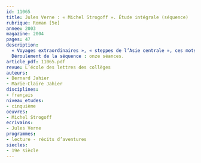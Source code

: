 ```yaml
---
id: 11065
title: Jules Verne : « Michel Strogoff ». Étude intégrale (séquence)
rubrique: Roman [5e]
annee: 2003
magazine: 2004
pages: 47
description: 
  « Voyages extraordinaires », « steppes de l’Asie centrale », ces mots ont fait rêver des milliers de jeunes lecteurs… Comment transmettre ce plaisir de lire, cette envie d’évasion aux collégiens d’aujourd’hui ? Par la lecture de « Michel Strogoff » dans une version abrégée qui permet de garder l’essentiel : le héros au grand cœur, les périls et les dangers surmontés, les méchants démasqués ; les contrées lointaines, les villes, les paysages désertiques, leurs habitants et leurs coutumes ; des moyens de locomotion universels (à pied, à cheval), locaux (tarentass, télègue), insolites (un bloc de glace !), bref une histoire qui ferait pâlir Nicolas Hulot ! La suppression des passages trop explicatifs, qui alourdissaient le texte, rend possible la construction d’une séquence trouvant sa place en fin de cinquième (excepté les séances 5 et 8) ou au cours de l’année de quatrième.
  Déroulement de la séquence : onze séances.
article_pdf: 11065.pdf
revue: L’école des lettres des collèges
auteurs:
- Bernard Jahier
- Marie-Claire Jahier
disciplines:
- français
niveau_etudes:
- cinquième
oeuvres:
- Michel Strogoff
ecrivains:
- Jules Verne
programmes:
- lecture - récits d’aventures
siecles:
- 19e siècle
---
```


